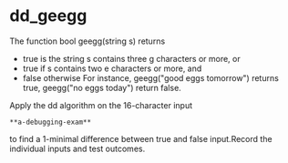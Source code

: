 # dd_geegg
The function bool geegg(string s) returns
* true is the string s contains three g characters or more, or
* true if s contains two e characters or more, and
* false otherwise
For instance, geegg("good eggs tomorrow") returns true,
    geegg("no eggs today") return false.

Apply the dd algorithm on the 16-character input

    **a-debugging-exam**

to find a 1-minimal difference between true and false input.Record the individual inputs and test outcomes.

